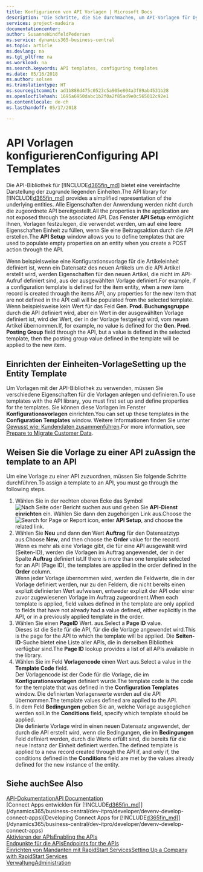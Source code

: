 ```yaml
---
title: Konfigurieren von API Vorlagen | Microsoft Docs
description: "Die Schritte, die Sie durchmachen, um API-Vorlagen für Dynamics 365 Business Central zu konfigurieren."
services: project-madeira
documentationcenter: 
author: SusanneWindfeldPedersen
ms.service: dynamics365-business-central
ms.topic: article
ms.devlang: na
ms.tgt_pltfrm: na
ms.workload: na
ms.search.keywords: API templates, configuring templates
ms.date: 05/16/2018
ms.author: solsen
ms.translationtype: HT
ms.sourcegitcommit: ad1b888d475c0523c5a905e804a3f89ab4531b28
ms.openlocfilehash: 1695a6950dabc1b2f0a2f85ad9e0c565012c92e1
ms.contentlocale: de-ch
ms.lasthandoff: 05/17/2018

---
```


# <a name="configuring-api-templates"></a><span data-ttu-id="b111a-103">API Vorlagen konfigurieren</span><span class="sxs-lookup"><span data-stu-id="b111a-103">Configuring API Templates</span></span>
<span data-ttu-id="b111a-104">Die API-Bibliothek für [!INCLUDE[d365fin_md](includes/d365fin_md.md)] bietet eine vereinfachte Darstellung der zugrunde liegenden Einheiten.</span><span class="sxs-lookup"><span data-stu-id="b111a-104">The API library for [!INCLUDE[d365fin_md](includes/d365fin_md.md)] provides a simplified representation of the underlying entities.</span></span> <span data-ttu-id="b111a-105">Alle Eigenschaften der Anwendung werden nicht durch die zugeordnete API bereitgestellt.</span><span class="sxs-lookup"><span data-stu-id="b111a-105">All the properties in the application are not exposed through the associated API.</span></span> <span data-ttu-id="b111a-106">Das Fenster **API Setup** ermöglicht Ihnen, Vorlagen festzulegen, die verwendet werden, um auf eine leere Eigenschaften Einheit zu füllen, wenn Sie eine Beitragsaktion durch die API erstellen.</span><span class="sxs-lookup"><span data-stu-id="b111a-106">The **API Setup** window allows you to define templates that are used to populate empty properties on an entity when you create a POST action through the API.</span></span> 

<span data-ttu-id="b111a-107">Wenn beispielsweise eine Konfigurationsvorlage für die Artikeleinheit definiert ist, wenn ein Datensatz des neuen Artikels um die API Artikel erstellt wird, werden Eigenschaften für den neuen Artikel, die nicht im API-Aufruf definiert sind, aus der ausgewählten Vorlage definiert.</span><span class="sxs-lookup"><span data-stu-id="b111a-107">For example, if a configuration template is defined for the item entity, when a new item record is created through the items API, any properties for the new item that are not defined in the API call will be populated from the selected template.</span></span> <span data-ttu-id="b111a-108">Wenn beispielsweise kein Wert für das Feld **Gen. Prod. Buchungsgruppe** durch die API definiert wird, aber ein Wert in der ausgewählten Vorlage definiert ist, wird der Wert, der in der Vorlage festgelegt wird, vom neuen Artikel übernommen.</span><span class="sxs-lookup"><span data-stu-id="b111a-108">If, for example, no value is defined for the **Gen. Prod. Posting Group** field through the API, but a value is defined in the selected template, then the posting group value defined in the template will be applied to the new item.</span></span> 

## <a name="setting-up-the-entity-template"></a><span data-ttu-id="b111a-109">Einrichten der Einheiten-Vorlage</span><span class="sxs-lookup"><span data-stu-id="b111a-109">Setting up the Entity Template</span></span>
<span data-ttu-id="b111a-110">Um Vorlagen mit der API-Bibliothek zu verwenden, müssen Sie verschiedene Eigenschaften für die Vorlagen anlegen und definieren.</span><span class="sxs-lookup"><span data-stu-id="b111a-110">To use templates with the API library, you must first set up and define properties for the templates.</span></span> <span data-ttu-id="b111a-111">Sie können diese Vorlagen im Fenster **Konfigurationsvorlagen** einrichten.</span><span class="sxs-lookup"><span data-stu-id="b111a-111">You can set up these templates in the **Configuration Templates** window.</span></span> <span data-ttu-id="b111a-112">Weitere Informationen finden Sie unter [Gewusst wie: Kundendaten zusammenführen](admin-use-templates-to-prepare-customer-data-for-migration.md).</span><span class="sxs-lookup"><span data-stu-id="b111a-112">For more information, see [Prepare to Migrate Customer Data](admin-use-templates-to-prepare-customer-data-for-migration.md).</span></span> 

## <a name="assign-the-template-to-an-api"></a><span data-ttu-id="b111a-113">Weisen Sie die Vorlage zu einer API zu</span><span class="sxs-lookup"><span data-stu-id="b111a-113">Assign the template to an API</span></span>

<span data-ttu-id="b111a-114">Um eine Vorlage zu einer API zuzuordnen, müssen Sie folgende Schritte durchführen.</span><span class="sxs-lookup"><span data-stu-id="b111a-114">To assign a template to an API, you must go through the following steps.</span></span>

1. <span data-ttu-id="b111a-115">Wählen Sie in der rechten oberen Ecke das Symbol ![Nach Seite oder Bericht suchen](media/ui-search/search_small.png "Nach Seite oder Bericht suchen") aus und geben Sie **API-Dienst einrichten** ein. Wählen Sie dann den zugehörigen Link aus.</span><span class="sxs-lookup"><span data-stu-id="b111a-115">Choose the ![Search for Page or Report](media/ui-search/search_small.png "Search for Page or Report icon") icon, enter **API Setup**, and choose the related link.</span></span>
2. <span data-ttu-id="b111a-116">Wählen Sie **Neu** und dann den Wert **Auftrag** für den Datensatztyp aus.</span><span class="sxs-lookup"><span data-stu-id="b111a-116">Choose **New**, and then choose the **Order** value for the record.</span></span>  
<span data-ttu-id="b111a-117">Wenn es mehr als eine Vorlage gibt, die für eine API ausgewählt wird (Seiten-ID), werden die Vorlagen im Auftrag angewendet, der in der Spalte **Auftrag** definiert ist.</span><span class="sxs-lookup"><span data-stu-id="b111a-117">If there is more than one template selected for an API (Page ID), the templates are applied in the order defined in the **Order** column.</span></span>   
<span data-ttu-id="b111a-118">Wenn jeder Vorlage übernommen wird, werden die Feldwerte, die in der Vorlage definiert werden, nur zu den Feldern, die nicht bereits einen explizit definierten Wert aufweisen, entweder explizit der API oder einer zuvor zugewiesenen Vorlage im Auftrag zugeordnent.</span><span class="sxs-lookup"><span data-stu-id="b111a-118">When each template is applied, field values defined in the template are only applied to fields that have not already had a value defined, either explicitly in the API, or in a previously applied template in the order.</span></span> 
3. <span data-ttu-id="b111a-119">Wählen Sie einen **PageID** Wert. aus.</span><span class="sxs-lookup"><span data-stu-id="b111a-119">Select a **Page ID** value.</span></span>  
<span data-ttu-id="b111a-120">Dieses ist die Seite für die API, für die die Vorlage angewendet wird.</span><span class="sxs-lookup"><span data-stu-id="b111a-120">This is the page for the API to which the template will be applied.</span></span> <span data-ttu-id="b111a-121">Die **Seiten-ID**-Suche bietet eine Liste aller APIs, die in derselben Bibliothek verfügbar sind.</span><span class="sxs-lookup"><span data-stu-id="b111a-121">The **Page ID** lookup provides a list of all APIs available in the library.</span></span>
4. <span data-ttu-id="b111a-122">Wählen Sie im Feld **Vorlagencode** einen Wert aus.</span><span class="sxs-lookup"><span data-stu-id="b111a-122">Select a value in the **Template Code** field.</span></span>  
<span data-ttu-id="b111a-123">Der Vorlagencode ist der Code für die Vorlage, die im **Konfigurationsvorlagen** definiert wurde.</span><span class="sxs-lookup"><span data-stu-id="b111a-123">The template code is the code for the template that was defined in the **Configuration Templates** window.</span></span> <span data-ttu-id="b111a-124">Die definierten Vorlagenwerte werden auf die API übernommen.</span><span class="sxs-lookup"><span data-stu-id="b111a-124">The template values defined are applied to the API.</span></span> 
5. <span data-ttu-id="b111a-125">In dem Feld **Bedingungen** geben Sie an, welche Vorlage ausgeglichen werden soll.</span><span class="sxs-lookup"><span data-stu-id="b111a-125">In the **Conditions** field, specify which template should be applied.</span></span>  
<span data-ttu-id="b111a-126">Die definierte Vorlage wird in einen neuen Datensatz angewendet, der durch die API erstellt wird, wenn die Bedingungen, die im **Bedingungen** Feld definiert werden, durch die Werte erfüllt sind, die bereits für die neue Instanz der Einheit definiert werden.</span><span class="sxs-lookup"><span data-stu-id="b111a-126">The defined template is applied to a new record created through the API if, and only if, the conditions defined in the **Conditions** field are met by the values already defined for the new instance of the entity.</span></span>

## <a name="see-also"></a><span data-ttu-id="b111a-127">Siehe auch</span><span class="sxs-lookup"><span data-stu-id="b111a-127">See Also</span></span>
[<span data-ttu-id="b111a-128">API-Dokumentation</span><span class="sxs-lookup"><span data-stu-id="b111a-128">API Documentation</span></span>](/dynamics-nav/fin-graph)  
<span data-ttu-id="b111a-129">[Connect Apps entwicklen für [!INCLUDE[d365fin_md](includes/d365fin_md.md)]](/dynamics365/business-central/dev-itpro/developer/devenv-develop-connect-apps)</span><span class="sxs-lookup"><span data-stu-id="b111a-129">[Developing Connect Apps for [!INCLUDE[d365fin_md](includes/d365fin_md.md)]](/dynamics365/business-central/dev-itpro/developer/devenv-develop-connect-apps)</span></span>  
[<span data-ttu-id="b111a-130">Aktivieren der APIs</span><span class="sxs-lookup"><span data-stu-id="b111a-130">Enabling the APIs</span></span>](/dynamics-nav/enabling-apis-for-dynamics-nav)  
[<span data-ttu-id="b111a-131">Endpunkte für die APIs</span><span class="sxs-lookup"><span data-stu-id="b111a-131">Endpoints for the APIs</span></span>](/dynamics-nav/endpoints-apis-for-dynamics)  
[<span data-ttu-id="b111a-132">Einrichten von Mandanten mit RapidStart Services</span><span class="sxs-lookup"><span data-stu-id="b111a-132">Setting Up a Company with RapidStart Services</span></span>](admin-set-up-a-company-with-rapidstart.md)  
[<span data-ttu-id="b111a-133">Verwaltung</span><span class="sxs-lookup"><span data-stu-id="b111a-133">Administration</span></span>](admin-setup-and-administration.md)
